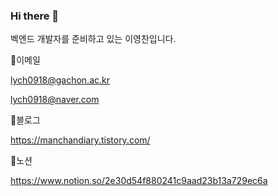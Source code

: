 ### Hi there 👋
벡엔드 개발자를 준비하고 있는 이영찬입니다.

📧이메일

lych0918@gachon.ac.kr

lych0918@naver.com

📑블로그

https://manchandiary.tistory.com/

📝노션

https://www.notion.so/2e30d54f880241c9aad23b13a729ec6a
